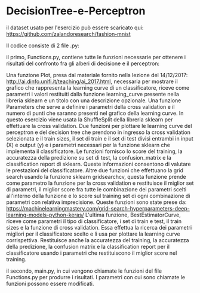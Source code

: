 # DecisionTree-e-Perceptron

il dataset usato per l'esercizio può essere scaricato qui: https://github.com/zalandoresearch/fashion-mnist

Il codice consiste di 2 file .py:

il primo, Functions.py, contiene tutte le funzioni necessarie per ottenere i risultati del confronto fra gli alberi di decisione 
e il perceptron:

Una funzione Plot, presa dal materiale fornito nella lezione del 14/12/2017: http://ai.dinfo.unifi.it/teaching/ai_2017.html, 
necessaria per mostrare il grafico che rappresenta la learning curve di un classificatore, riceve come parametri i valori 
restituiti dalla funzione learning_curve presente nella libreria sklearn e un titolo con una descrizione opzionale.
Una funzione Parameters che serve a definire i parametri della cross validation e il numero di punti che saranno presenti 
nel grafico della learning curve. In questo esercizio viene usata la ShuffleSplit della libreria sklearn per effettuare 
la cross validation.
Due funzioni per plottare le learning curve del perceptron e del decision tree che prendono in ingresso la cross validation 
selezionata e il train sizes, il set di train e il set di test divisi entrambi in input (X) e output (y) e i parametri necessari 
per la funzione sklearn che implementa il classificatore. Le funzioni fornisco lo score del training, la accuratezza 
della predizione su set di test, la confusion_matrix e la classification report di sklearn. Queste informazioni consentono 
di valutare le prestazioni del classificatore.
Altre due funzioni che effettuano la grid search usando la funzione sklearn gridsearchcv, questa funzione prende come 
parametro la funzione per la cross validation e restituisce il miglior set di parametri, il miglior score fra tutte le 
combinazione dei parametri scelti all'interno della funzione e lo score sul training set di ogni combinazione di parametri 
con relativa imprecisione. 
Queste funzioni sono state prese da: 
https://machinelearningmastery.com/grid-search-hyperparameters-deep-learning-models-python-keras/
L'ultima funzione, BestEstimatorCurve, riceve come parametri il tipo di classificatore, i set di train e test,
il train sizes e la funzione di cross validation. Essa effettua la ricerca dei parametri migliori per il classificatore 
scelto e li usa per plottare la learning curve corrispettiva. Restituisce anche la accuratezza del training, la accuratezza
della predizione, la confusion matrix e la classification report per il classificatore usando i parametri che restituiscono 
il miglior score nel training.

il secondo, main.py, in cui vengono chiamate le funzioni del file Functions.py per produrre i risultati.
I parametri con cui sono chiamate le funzioni possono essere modificati.
